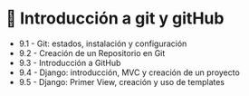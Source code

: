 # 🎯 Introducción a git y gitHub

- 9.1 - Git: estados, instalación y configuración
- 9.2 - Creación de un Repositorio en Git
- 9.3 - Introducción a GitHub
- 9.4 - Django: introducción, MVC y creación de un proyecto
- 9.5 - Django: Primer View, creación y uso de templates